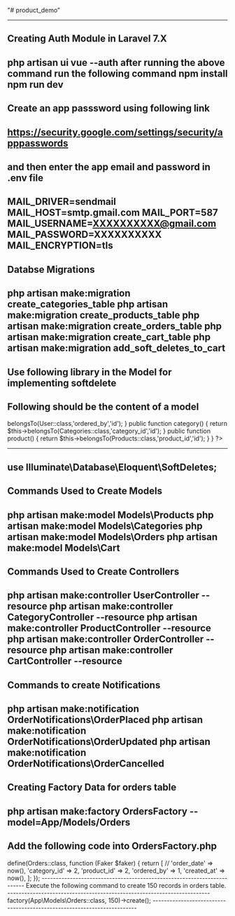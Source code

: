 "# product_demo" 

------------------------------------------------------------------------
Creating Auth Module in Laravel 7.X
------------------------------------------------------------------------
php artisan ui vue --auth
after running the above command run the following command
npm install
npm run dev
------------------------------------------------------------------------
Create an app passsword using following link
------------------------------------------------------------------------
https://security.google.com/settings/security/apppasswords
------------------------------------------------------------------------
and then enter the app email and password in .env file
------------------------------------------------------------------------
MAIL_DRIVER=sendmail
MAIL_HOST=smtp.gmail.com
MAIL_PORT=587
MAIL_USERNAME=XXXXXXXXXX@gmail.com
MAIL_PASSWORD=XXXXXXXXXX
MAIL_ENCRYPTION=tls
------------------------------------------------------------------------
Databse Migrations
------------------------------------------------------------------------
php artisan make:migration create_categories_table
php artisan make:migration create_products_table
php artisan make:migration create_orders_table
php artisan make:migration create_cart_table
php artisan make:migration add_soft_deletes_to_cart
------------------------------------------------------------------------
Use following library in the Model for implementing softdelete
------------------------------------------------------------------------
Following should be the content of a model
------------------------------------------------------------------------
<?php

namespace App\Models;

use Illuminate\Database\Eloquent\Model;
use App\User;
use App\Models\Categories;
use App\Models\Products;
use Illuminate\Database\Eloquent\SoftDeletes;


class Orders extends Model
{
    use SoftDeletes;
    //
    protected $table = "orders";

    protected $fillable = [
        'id',
        'order_date',
        'category_id',
        'product_id',
        'ordered_by',
        'created_at',
        'created_at',
        'updated_at'
    ];

    public function user()
    {
        return $this->belongsTo(User::class,'ordered_by','id');
    }
    public function category()
    {
        return $this->belongsTo(Categories::class,'category_id','id');
    }
    public function product()
    {
        return $this->belongsTo(Products::class,'product_id','id');
    }
}
?>

-----------------------------------------------------------------------
use Illuminate\Database\Eloquent\SoftDeletes;
------------------------------------------------------------------------
Commands Used to Create Models
------------------------------------------------------------------------
php artisan make:model Models\Products
php artisan make:model Models\Categories
php artisan make:model Models\Orders
php artisan make:model Models\Cart
------------------------------------------------------------------------
Commands Used to Create Controllers
------------------------------------------------------------------------
php artisan make:controller UserController --resource
php artisan make:controller CategoryController --resource
php artisan make:controller ProductController --resource
php artisan make:controller OrderController --resource
php artisan make:controller CartController --resource
------------------------------------------------------------------------
Commands to create Notifications
------------------------------------------------------------------------
php artisan make:notification OrderNotifications\OrderPlaced
php artisan make:notification OrderNotifications\OrderUpdated
php artisan make:notification OrderNotifications\OrderCancelled
------------------------------------------------------------------------
Creating Factory Data for orders table
------------------------------------------------------------------------
php artisan make:factory OrdersFactory --model=App/Models/Orders
------------------------------------------------------------------------
Add the following code into OrdersFactory.php
------------------------------------------------------------------------
<?php

/** @var \Illuminate\Database\Eloquent\Factory $factory */

use App\Models\Orders;
use Faker\Generator as Faker;

$factory->define(Orders::class, function (Faker $faker) {
    return [
        //
        'order_date' => now(),
        'category_id' => 2,
        'product_id' => 2,
        'ordered_by' => 1,
        'created_at' => now(),
    ];
});
------------------------------------------------------------------------
Execute the following command to create 150 records in orders table.
------------------------------------------------------------------------
factory(App\Models\Orders::class, 150)->create();
------------------------------------------------------------------------


